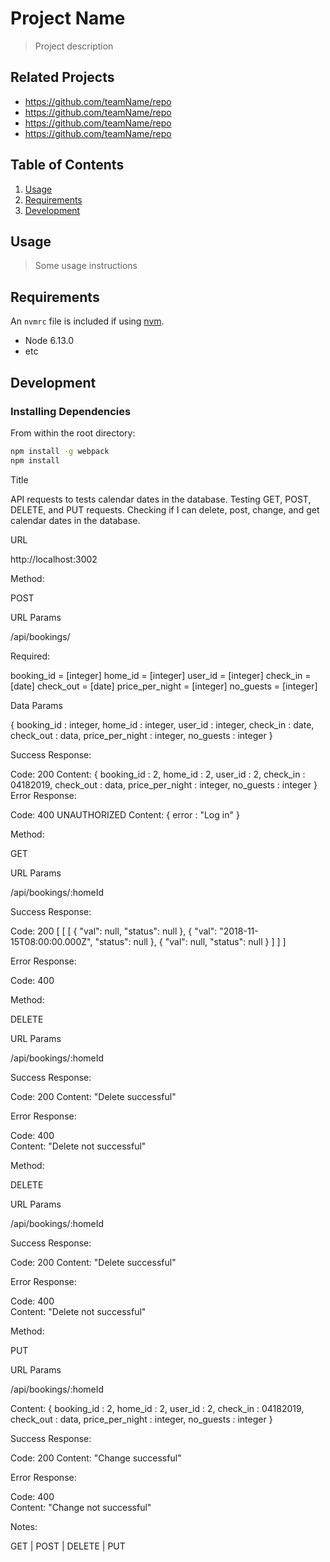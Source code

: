# Project Name

> Project description

## Related Projects

  - https://github.com/teamName/repo
  - https://github.com/teamName/repo
  - https://github.com/teamName/repo
  - https://github.com/teamName/repo

## Table of Contents

1. [Usage](#Usage)
1. [Requirements](#requirements)
1. [Development](#development)

## Usage

> Some usage instructions

## Requirements

An `nvmrc` file is included if using [nvm](https://github.com/creationix/nvm).

- Node 6.13.0
- etc

## Development

### Installing Dependencies

From within the root directory:

```sh
npm install -g webpack
npm install
```

Title

API requests to tests calendar dates in the database. Testing GET, POST, DELETE, and PUT requests. Checking if I can delete, post, change, and get calendar dates in the database.


URL

http://localhost:3002

Method:

POST 

URL Params 

/api/bookings/

Required:

booking_id = [integer]
home_id = [integer]
user_id = [integer]
check_in = [date]
check_out = [date]
price_per_night = [integer]
no_guests = [integer]

Data Params

{
  booking_id : integer,
  home_id : integer,
  user_id : integer,
  check_in : date,
  check_out : data,
  price_per_night : integer,
  no_guests : integer
}


Success Response:

Code: 200 
Content: {
  booking_id : 2,
  home_id : 2,
  user_id : 2,
  check_in : 04182019,
  check_out : data,
  price_per_night : integer,
  no_guests : integer
}
Error Response:

Code: 400 UNAUTHORIZED 
Content: { error : "Log in" }


Method:

GET  

URL Params 

/api/bookings/:homeId


Success Response:

Code: 200 
[
  [
    [
      {
          "val": null,
          "status": null
      },
      {
          "val": "2018-11-15T08:00:00.000Z",
          "status": null
      },
      {
          "val": null,
          "status": null
      }
    ]
  ]
]


Error Response:

Code: 400  


Method:

DELETE  

URL Params 

/api/bookings/:homeId


Success Response:

Code: 200 
Content: "Delete successful" 

Error Response:

Code: 400  
Content: "Delete not successful"

Method:

DELETE  

URL Params 

/api/bookings/:homeId


Success Response:

Code: 200 
Content: "Delete successful" 

Error Response:

Code: 400  
Content: "Delete not successful"

Method:

PUT  

URL Params 

/api/bookings/:homeId

Content: {
  booking_id : 2,
  home_id : 2,
  user_id : 2,
  check_in : 04182019,
  check_out : data,
  price_per_night : integer,
  no_guests : integer
}

Success Response:

Code: 200 
Content: "Change successful" 

Error Response:

Code: 400  
Content: "Change not successful"




Notes:


GET | POST | DELETE | PUT
